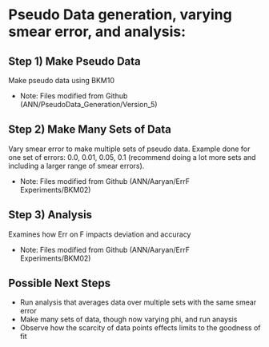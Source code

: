 # Pseudo Data generation, varying smear error, and analysis:

## Step 1) Make Pseudo Data
Make pseudo data using BKM10
* Note: Files modified from Github (ANN/PseudoData_Generation/Version_5)

## Step 2) Make Many Sets of Data
Vary smear error to make multiple sets of pseudo data. Example done for one set of errors: 0.0, 0.01, 0.05, 0.1 (recommend doing a lot more sets and including a larger range of smear errors).
* Note: Files modified from Github (ANN/Aaryan/ErrF Experiments/BKM02)

## Step 3) Analysis
Examines how Err on F impacts deviation and accuracy
* Note: Files modified from Github (ANN/Aaryan/ErrF Experiments/BKM02)

## Possible Next Steps
* Run analysis that averages data over multiple sets with the same smear error
* Make many sets of data, though now varying phi, and run anaysis
* Observe how the scarcity of data points effects limits to the goodness of fit
